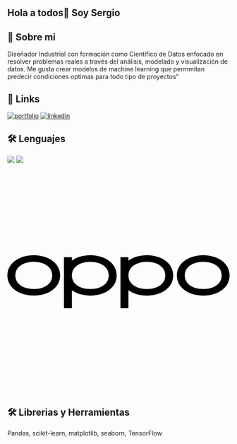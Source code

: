 ## Hola a todos👋 Soy Sergio

## 🚀 Sobre mi 
Diseñador Industrial con formación como Científico de Datos enfocado en resolver problemas reales a través del análisis, modelado y visualización de datos.
Me gusta crear modelos de machine learning que permmitan predecir condiciones optimas para todo tipo de proyectos"


## 🔗 Links
[![portfolio](https://img.shields.io/badge/my_portfolio-000?style=for-the-badge&logo=ko-fi&logoColor=white)](https://github.com/SergioMerchan23)
[![linkedin](https://img.shields.io/badge/linkedin-0A66C2?style=for-the-badge&logo=linkedin&logoColor=white)](https://www.linkedin.com/in/sergio-andres-merchan-monroy-b24986144/)

## 🛠 Lenguajes
<img src="https://img.shields.io/badge/-Python-3776AB.svg?logo=python&style=social">
<img src="https://img.shields.io/badge/-Mysql-4479A1.svg?logo=mysql&style=social">

<svg role="img" viewBox="0 0 24 24" xmlns="http://www.w3.org/2000/svg"><title>OPPO</title><path d="M2.85 12.786h-.001C1.639 12.774.858 12.2.858 11.321s.781-1.452 1.99-1.465c1.21.013 1.992.588 1.992 1.465s-.782 1.453-1.99 1.465zm.034-3.638h-.073C1.156 9.175 0 10.068 0 11.32s1.156 2.147 2.811 2.174h.073c1.655-.027 2.811-.921 2.811-2.174S4.54 9.175 2.885 9.148zm18.27 3.638c-1.21-.012-1.992-.587-1.992-1.465s.782-1.452 1.991-1.465c1.21.013 1.991.588 1.991 1.465s-.781 1.453-1.99 1.465zm.035-3.638h-.073c-1.655.027-2.811.92-2.811 2.173s1.156 2.147 2.81 2.174h.074C22.844 13.468 24 12.574 24 11.32s-1.156-2.146-2.811-2.173zm-6.126 3.638c-1.21-.012-1.99-.587-1.99-1.465s.78-1.452 1.99-1.465c1.21.013 1.991.588 1.991 1.465s-.781 1.453-1.99 1.465zm.036-3.638h-.073c-.789.013-1.464.222-1.955.574v-.37h-.857v5.5h.857v-1.931c.49.351 1.166.56 1.954.574h.074c1.655-.027 2.81-.921 2.81-2.174s-1.155-2.146-2.81-2.173zm-6.144 3.638c-1.21-.012-1.99-.587-1.99-1.465s.78-1.452 1.99-1.465c1.21.013 1.991.588 1.991 1.465s-.781 1.453-1.99 1.465zm.037-3.638H8.92c-.789.013-1.464.222-1.955.574v-.37h-.856v5.5h.856v-1.931c.491.351 1.166.56 1.955.574a3.728 3.728 0 0 0 .073 0c1.655-.027 2.811-.921 2.811-2.174s-1.156-2.146-2.81-2.173z"/></svg>

## 🛠 Librerias y Herramientas
Pandas, scikit-learn, matplotlib, seaborn, TensorFlow
<!--
**SergioMerchan23/SergioMerchan23** is a ✨ _special_ ✨ repository because its `README.md` (this file) appears on your GitHub profile.

Here are some ideas to get you started:

- 🔭 I’m currently working on ...
- 🌱 I’m currently learning ...
- 👯 I’m looking to collaborate on ...
- 🤔 I’m looking for help with ...
- 💬 Ask me about ...
- 📫 How to reach me: ...
- 😄 Pronouns: ...
- ⚡ Fun fact: ...
-->
